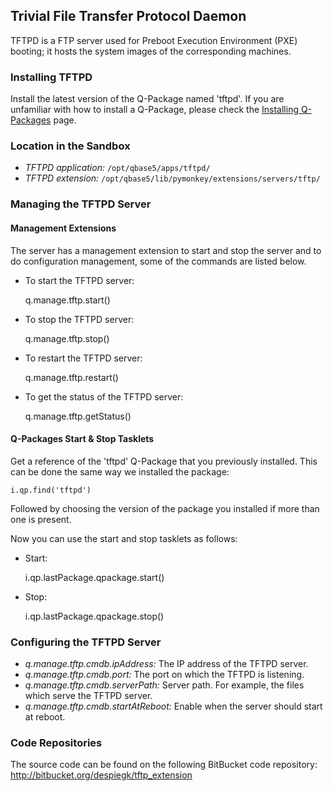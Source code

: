 [qpinstall]: /pylabsdoc/#/Q-Packages/QPInstall

## Trivial File Transfer Protocol Daemon

TFTPD is a FTP server used for Preboot Execution Environment (PXE) booting; it hosts the system images of the corresponding machines.

### Installing TFTPD

Install the latest version of the Q-Package named 'tftpd'.
If you are unfamiliar with how to install a Q-Package, please check the [Installing Q-Packages][qpinstall] page.


### Location in the Sandbox

* *TFTPD application:* `/opt/qbase5/apps/tftpd/`
* *TFTPD extension:* `/opt/qbase5/lib/pymonkey/extensions/servers/tftp/`


### Managing the TFTPD Server

#### Management Extensions

The server has a management extension to start and stop the server and to do configuration management, some of the commands are listed below.

* To start the TFTPD server:

    q.manage.tftp.start()

* To stop the TFTPD server:

    q.manage.tftp.stop()

* To restart the TFTPD server:

    q.manage.tftp.restart()

* To get the status of the TFTPD server:

    q.manage.tftp.getStatus()


#### Q-Packages Start & Stop Tasklets

Get a reference of the 'tftpd' Q-Package that you previously installed. This can be done the same way we installed the package:

    i.qp.find('tftpd')

Followed by choosing the version of the package you installed if more than one is present.

Now you can use the start and stop tasklets as follows:

* Start:

    i.qp.lastPackage.qpackage.start()

* Stop:

    i.qp.lastPackage.qpackage.stop()


### Configuring the TFTPD Server

* *q.manage.tftp.cmdb.ipAddress:* The IP address of the TFTPD server.
* *q.manage.tftp.cmdb.port:* The port on which the TFTPD is listening.
* *q.manage.tftp.cmdb.serverPath:* Server path. For example, the files which serve the TFTPD server.
* *q.manage.tftp.cmdb.startAtReboot:* Enable when the server should start at reboot.


### Code Repositories

The source code can be found on the following BitBucket code repository:
    http://bitbucket.org/despiegk/tftp_extension